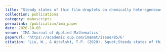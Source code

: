 ```yaml
---
title: "Steady states of thin film droplets on chemically heterogeneous substrates"
collection: publications
category: manuscripts
permalink: /publication/ima_paper
date: 2020-10-08
venue: 'IMA Journal of Applied Mathematics'
paperurl: 'https://academic.oup.com/imamat/issue/85/6'
citation: 'Liu, W., & Witelski, T.P. (2020). &quot;Steady states of thin film droplets on chemically heterogeneous substrates.&quot; <i>IMA Journal of Applied Mathematics</i>. Volume 85, Issue 6, December 2020, Pages 980-1020.'
---
```

